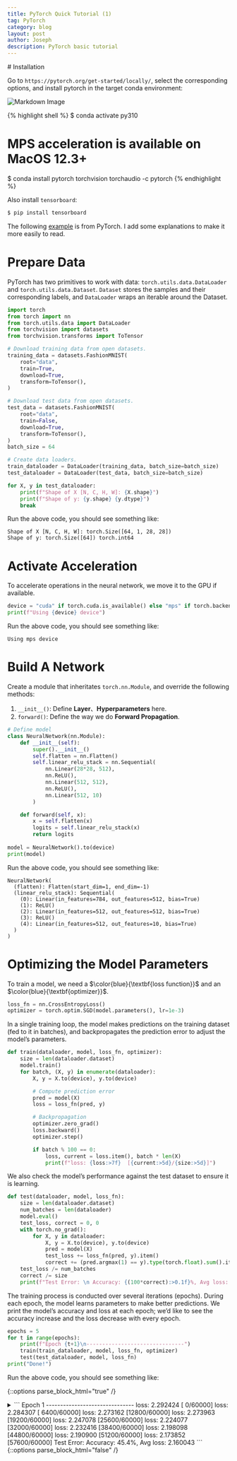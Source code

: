 ```yaml
---
title: PyTorch Quick Tutorial (1)
tag: PyTorch
category: blog
layout: post
author: Joseph
description: PyTorch basic tutorial
---
```


<head>
    <script src="https://cdn.mathjax.org/mathjax/latest/MathJax.js?config=TeX-AMS-MML_HTMLorMML" type="text/javascript"></script>
    <script type="text/x-mathjax-config">
        MathJax.Hub.Config({
            tex2jax: {
            skipTags: ['script', 'noscript', 'style', 'textarea', 'pre'],
            inlineMath: [['$','$']]
            }
        });
    </script>
</head>
# Installation

Go to `https://pytorch.org/get-started/locally/`, select the corresponding options, and install pytorch in the target conda environment:

![Markdown Image][1]

{% highlight shell %}
$ conda activate py310
# MPS acceleration is available on MacOS 12.3+
$ conda install pytorch torchvision torchaudio -c pytorch
{% endhighlight %}

Also install `tensorboard`:

```cmd
$ pip install tensorboard
```


The following [example](https://pytorch.org/tutorials/beginner/basics/quickstart_tutorial.html) is from PyTorch. I add some explanations to make it more easily to read.
# Prepare Data

PyTorch has two primitives to work with data: `torch.utils.data.DataLoader` and `torch.utils.data.Dataset`. `Dataset` stores the samples and their corresponding labels, and `DataLoader` wraps an iterable around the Dataset.

```python
import torch
from torch import nn
from torch.utils.data import DataLoader
from torchvision import datasets
from torchvision.transforms import ToTensor

# Download training data from open datasets.
training_data = datasets.FashionMNIST(
    root="data",
    train=True,
    download=True,
    transform=ToTensor(),
)

# Download test data from open datasets.
test_data = datasets.FashionMNIST(
    root="data",
    train=False,
    download=True,
    transform=ToTensor(),
)
batch_size = 64

# Create data loaders.
train_dataloader = DataLoader(training_data, batch_size=batch_size)
test_dataloader = DataLoader(test_data, batch_size=batch_size)

for X, y in test_dataloader:
	print(f"Shape of X [N, C, H, W]: {X.shape}")
	print(f"Shape of y: {y.shape} {y.dtype}")
	break
```

Run the above code, you should see something like:

```shell
Shape of X [N, C, H, W]: torch.Size([64, 1, 28, 28])
Shape of y: torch.Size([64]) torch.int64
```

# Activate Acceleration
To accelerate operations in the neural network, we move it to the GPU if available.

```python
device = "cuda" if torch.cuda.is_available() else "mps" if torch.backends.mps.is_available() else "cpu"
print(f"Using {device} device")
```

Run the above code, you should see something like:

```shell
Using mps device
```
# Build A Network
Create a module that inheritates `torch.nn.Module`, and override the following methods:

1. `__init__()`: Define **Layer**、**Hyperparameters** here.
2.  `forward()`: Define the way we do **Forward Propagation**.

```python
# Define model
class NeuralNetwork(nn.Module):
    def __init__(self):
        super().__init__()
        self.flatten = nn.Flatten()
        self.linear_relu_stack = nn.Sequential(
            nn.Linear(28*28, 512),
            nn.ReLU(),
            nn.Linear(512, 512),
            nn.ReLU(),
            nn.Linear(512, 10)
        )

    def forward(self, x):
        x = self.flatten(x)
        logits = self.linear_relu_stack(x)
        return logits
				
model = NeuralNetwork().to(device)
print(model)
```

Run the above code, you should see something like:

```shell
NeuralNetwork(
  (flatten): Flatten(start_dim=1, end_dim=-1)
  (linear_relu_stack): Sequential(
    (0): Linear(in_features=784, out_features=512, bias=True)
    (1): ReLU()
    (2): Linear(in_features=512, out_features=512, bias=True)
    (3): ReLU()
    (4): Linear(in_features=512, out_features=10, bias=True)
  )
)
```

# Optimizing the Model Parameters
To train a model, we need a $\color{blue}{\textbf{loss function}}$ and an $\color{blue}{\textbf{optimizer}}$.

```python
loss_fn = nn.CrossEntropyLoss()
optimizer = torch.optim.SGD(model.parameters(), lr=1e-3)
```

In a single training loop, the model makes predictions on the training dataset (fed to it in batches), and backpropagates the prediction error to adjust the model’s parameters.

```python
def train(dataloader, model, loss_fn, optimizer):
    size = len(dataloader.dataset)
    model.train()
    for batch, (X, y) in enumerate(dataloader):
        X, y = X.to(device), y.to(device)

        # Compute prediction error
        pred = model(X)
        loss = loss_fn(pred, y)

        # Backpropagation
        optimizer.zero_grad()
        loss.backward()
        optimizer.step()

        if batch % 100 == 0:
            loss, current = loss.item(), batch * len(X)
            print(f"loss: {loss:>7f}  [{current:>5d}/{size:>5d}]")
```

We also check the model’s performance against the test dataset to ensure it is learning.

```python
def test(dataloader, model, loss_fn):
    size = len(dataloader.dataset)
    num_batches = len(dataloader)
    model.eval()
    test_loss, correct = 0, 0
    with torch.no_grad():
        for X, y in dataloader:
            X, y = X.to(device), y.to(device)
            pred = model(X)
            test_loss += loss_fn(pred, y).item()
            correct += (pred.argmax(1) == y).type(torch.float).sum().item()
    test_loss /= num_batches
    correct /= size
    print(f"Test Error: \n Accuracy: {(100*correct):>0.1f}%, Avg loss: {test_loss:>8f} \n")
```

The training process is conducted over several iterations (epochs). During each epoch, the model learns parameters to make better predictions. We print the model’s accuracy and loss at each epoch; we’d like to see the accuracy increase and the loss decrease with every epoch.

```python
epochs = 5
for t in range(epochs):
    print(f"Epoch {t+1}\n-------------------------------")
    train(train_dataloader, model, loss_fn, optimizer)
    test(test_dataloader, model, loss_fn)
print("Done!")
```

Run the above code, you should see something like:

{::options parse_block_html="true" /}
<details>
<summary>
```
Epoch 1
-------------------------------
loss: 2.292424  [    0/60000]
loss: 2.284307  [ 6400/60000]
loss: 2.273162  [12800/60000]
loss: 2.273963  [19200/60000]
loss: 2.247078  [25600/60000]
loss: 2.224077  [32000/60000]
loss: 2.232416  [38400/60000]
loss: 2.198098  [44800/60000]
loss: 2.190900  [51200/60000]
loss: 2.173852  [57600/60000]
Test Error: 
 Accuracy: 45.4%, Avg loss: 2.160043 
```
</summary>

```
Epoch 2
-------------------------------
loss: 2.159607  [    0/60000]
loss: 2.149667  [ 6400/60000]
loss: 2.100949  [12800/60000]
loss: 2.122075  [19200/60000]
loss: 2.068469  [25600/60000]
loss: 2.011612  [32000/60000]
loss: 2.051033  [38400/60000]
loss: 1.970963  [44800/60000]
loss: 1.973816  [51200/60000]
loss: 1.919670  [57600/60000]
Test Error: 
 Accuracy: 53.6%, Avg loss: 1.902983 
Epoch 3
-------------------------------
loss: 1.921639  [    0/60000]
loss: 1.891842  [ 6400/60000]
loss: 1.787125  [12800/60000]
loss: 1.836427  [19200/60000]
loss: 1.716476  [25600/60000]
loss: 1.671400  [32000/60000]
loss: 1.708689  [38400/60000]
loss: 1.605900  [44800/60000]
loss: 1.635701  [51200/60000]
loss: 1.539352  [57600/60000]
Test Error: 
 Accuracy: 61.3%, Avg loss: 1.539101 
Epoch 4
-------------------------------
loss: 1.594801  [    0/60000]
loss: 1.558597  [ 6400/60000]
loss: 1.422635  [12800/60000]
loss: 1.494758  [19200/60000]
loss: 1.363683  [25600/60000]
loss: 1.364729  [32000/60000]
loss: 1.383241  [38400/60000]
loss: 1.308365  [44800/60000]
loss: 1.346497  [51200/60000]
loss: 1.246566  [57600/60000]
Test Error: 
 Accuracy: 64.3%, Avg loss: 1.262753 
Epoch 5
-------------------------------
loss: 1.334898  [    0/60000]
loss: 1.314686  [ 6400/60000]
loss: 1.163017  [12800/60000]
loss: 1.261862  [19200/60000]
loss: 1.132383  [25600/60000]
loss: 1.158551  [32000/60000]
loss: 1.178075  [38400/60000]
loss: 1.117890  [44800/60000]
loss: 1.160267  [51200/60000]
loss: 1.072705  [57600/60000]
Test Error: 
 Accuracy: 65.5%, Avg loss: 1.089182 
```
</details>
{::options parse_block_html="false" /}


[1]: /assets/images_in_posts/pytorch_install.png
